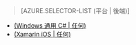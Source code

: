 > [AZURE.SELECTOR-LIST (平台 | 後端)]
- [(Windows 通用 C# | 任何)](../articles/app-service-mobile-windows-store-dotnet-get-started-offline-data-preview.md)
- [(Xamarin iOS | 任何)](../articles/app-service-mobile-xamarin-ios-get-started-offline-data-preview.md)

<!--HONumber=52--> 

